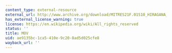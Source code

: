 ```yaml
---
content_type: external-resource
external_url: http://www.archive.org/download/MITRES21F.01S10_HIRAGANA_EXERCISES/6d6.mov
has_external_license_warning: true
license: https://en.wikipedia.org/wiki/All_rights_reserved
status: ''
title: MOV
uid: ae9135bc-1ca5-410e-9c20-8ad5d025cfe8
wayback_url: ''
---
```

